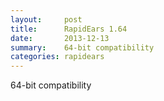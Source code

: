 ```yaml
---
layout:     post
title:      RapidEars 1.64 
date:       2013-12-13
summary:    64-bit compatibility
categories: rapidears
---
```

64-bit compatibility